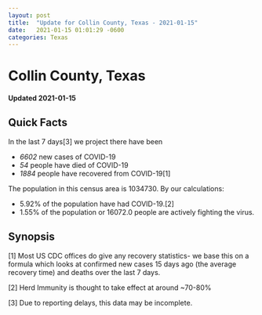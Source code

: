 ```yaml
---
layout: post
title:  "Update for Collin County, Texas - 2021-01-15"
date:   2021-01-15 01:01:29 -0600
categories: Texas
---
```


# Collin County, Texas
#### Updated 2021-01-15

## Quick Facts

In the last 7 days[3] we project there have been
- *6602* new cases of COVID-19
- *54* people have died of COVID-19
- *1884* people have recovered from COVID-19[1]

The population in this census area is 1034730. By our calculations:
- 5.92% of the population have had COVID-19.[2]
- 1.55% of the population or 16072.0 people are actively fighting the virus.

## Synopsis




[1] Most US CDC offices do give any recovery statistics- we base this on a formula which looks at confirmed new cases
15 days ago (the average recovery time) and deaths over the last 7 days.

[2] Herd Immunity is thought to take effect at around ~70-80%

[3] Due to reporting delays, this data may be incomplete.
 
    